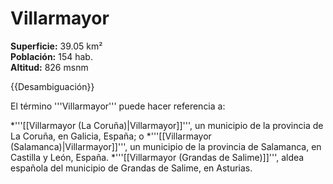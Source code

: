 # Villarmayor

**Superficie:** 39.05 km²  
**Población:** 154 hab.  
**Altitud:** 826 msnm  

{{Desambiguación}}

El término '''Villarmayor''' puede hacer referencia a:

*'''[[Villarmayor (La Coruña)|Villarmayor]]''', un municipio de la provincia de La Coruña, en Galicia, España; o
*'''[[Villarmayor (Salamanca)|Villarmayor]]''', un municipio de la provincia de Salamanca, en Castilla y León, España.
*'''[[Villarmayor (Grandas de Salime)]]''', aldea española del municipio de Grandas de Salime, en Asturias.